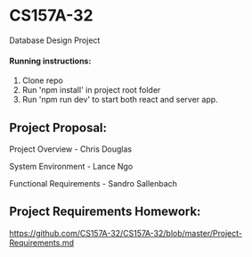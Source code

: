 # CS157A-32
Database Design Project

#### Running instructions:
1. Clone repo
2. Run 'npm install' in project root folder
3. Run 'npm run dev' to start both react and server app.


## Project Proposal:
Project Overview - Chris Douglas

System Environment - Lance Ngo

Functional Requirements - Sandro Sallenbach


## Project Requirements Homework:

https://github.com/CS157A-32/CS157A-32/blob/master/Project-Requirements.md
